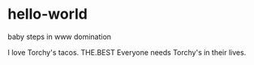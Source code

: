 # hello-world
baby steps in www domination

I love Torchy's tacos. THE.BEST 
Everyone needs Torchy's in their lives.

